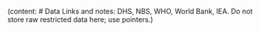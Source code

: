 (content: # Data Links and notes: DHS, NBS, WHO, World Bank, IEA. Do not store raw restricted data here; use pointers.)
